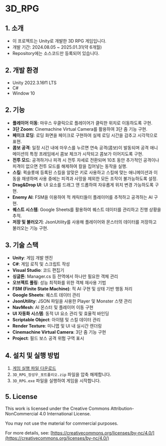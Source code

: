 # 3D_RPG

## 1. 소개

- 이 프로젝트는 Unity로 개발한 3D RPG 게임입니다.
- 개발 기간: 2024.08.05 ~ 2025.01.31(약 6개월)
- Repository에는 소스코드만 등록되어 있습니다.

## 2. 개발 환경

- Unity 2022.3.16f1 LTS
- C#
- Window 10

## 2. 기능

- **플레이어 이동**: 마우스 우클릭으로 플레이어가 클릭한 위치로 이동하도록 구현.
- **3단 Zoom**: Cinemachine Virtual Camera를 활용하여 3단 줌 기능 구현.
- **페이크 로딩**: 로딩 화면을 페이크로 구현하여 실제 로딩 시간을 감추고 시각적으로 표현.
- **콤보 공격**: 일정 시간 내에 마우스를 누르면 연속 공격(콤보)이 발동되며 공격 애니메이션의 특정 프레임에서 콤보 체크가 시작되고 콤보가 이어지도록 구현.
- **전투 모드**: 공격하거나 피격 시 전투 자세로 전환되며 10초 동안 추가적인 공격이나 피격이 없으면 전투 모드를 해제하여 칼을 집어넣는 동작을 실행.
- **스킬**: 퀵슬롯에 등록된 스킬을 알맞은 키로 사용하고 스킬에 맞는 애니메이션과 이동을 재생하며 사용 중에는 피격과 사망을 제외한 모든 조작이 불가능하도록 설정.
- **Drag&Drop UI**: UI 요소를 드래그 앤 드롭하여 자유롭게 위치 변경 가능하도록 구현.
- **Enemy AI**: FSM을 이용하여 적 캐릭터들이 플레이어를 추적하고 공격하는 AI 구현.
- **퀘스트 시스템**: Google Sheets를 활용하여 퀘스트 데이터를 관리하고 진행 상황을 추적.
- **저장 및 불러오기**: JsonUtility를 사용해 플레이어와 몬스터의 데이터를 저장하고 불러오는 기능 구현.

## 3. 기술 스택

- **Unity**: 게임 개발 엔진
- **C#**: 게임 로직 및 스크립트 작성
- **Visual Studio**: 코드 편집기
- **싱글톤**: Manager.cs 등 전역에서 하나만 필요한 객체 관리
- **오브젝트 풀링**: 성능 최적화를 위한 객체 재사용 기법
- **FSM (Finite State Machine)**: 적 AI 구현 및 상태 기반 행동 처리
- **Google Sheets**: 퀘스트 데이터 관리
- **JsonUtility**: JSON 파일을 사용한 Player 및 Monster 스탯 관리
- **NavMesh**: AI 몬스터 및 플레이어 이동 구현
- **UI 자동화 시스템**: 동적 UI 요소 관리 및 효율적 바인딩
- **Scriptable Object**: 아이템 및 스킬 데이터 관리
- **Render Texture**: 미니맵 및 UI 내 실시간 렌더링
- **Cinemachine Virtual Camera**: 3단 줌 기능 구현
- **Project**: 필드 보스 공격 위험 구역 표시



## 4. 설치 및 실행 방법
1. [게임 실행 파일 다운로드](https://drive.google.com/drive/folders/1vDj_LXFu0k16GR61LfcWAPkyCtxWrXD4?usp=sharing)
2. `3D_RPG_장성우_포트폴리오.zip` 파일을 압축 해제합니다.
3. `3D_RPG.exe` 파일을 실행하여 게임을 시작합니다.

## 5. License

This work is licensed under the Creative Commons Attribution-NonCommercial 4.0 International License. 

You may not use the material for commercial purposes. 

For more details, see: [https://creativecommons.org/licenses/by-nc/4.0/](https://creativecommons.org/licenses/by-nc/4.0/)
